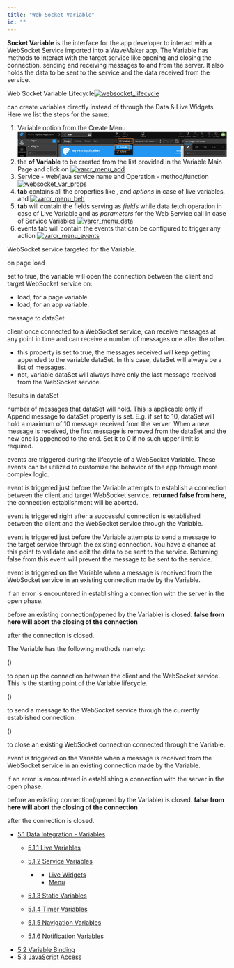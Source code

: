 ```yaml
---
title: "Web Socket Variable"
id: ""
---
```


**Socket Variable** is the interface for the app developer to interact with a WebSocket Service imported into a WaveMaker app. The Variable has methods to interact with the target service like opening and closing the connection, sending and receiving messages to and from the server. It also holds the data to be sent to the service and the data received from the service.

Web Socket Variable Lifecycle[![websocket_lifecycle](../assets/websocket_lifecycle.png)](../assets/websocket_lifecycle.png)

can create variables directly instead of through the Data & Live Widgets. Here we list the steps for the same:

1. Variable option from the Create Menu [![Var_create](../assets/Var_create.png)](../assets/Var_create.png)
2. the **of Variable** to be created from the list provided in the Variable Main Page and click on [![varcr_menu_add](../assets/varcr_menu_add.png)](../assets/varcr_menu_add.png)
3. Service - web/java service name and Operation - method/function [![websocket_var_props](../assets/websocket_var_props.png)](../assets/websocket_var_props.png)
4. **tab** contains all the properties like , and _options_ in case of live variables, and [![varcr_menu_beh](../assets/varcr_menu_beh.png)](../assets/varcr_menu_beh.png)
5. **tab** will contain the fields serving as _fields_ while data fetch operation in case of Live Variable and as _parameters_ for the Web Service call in case of Service Variables [![varcr_menu_data](../assets/varcr_menu_data.png)](../assets/varcr_menu_data.png)
6. events tab will contain the events that can be configured to trigger any action [![varcr_menu_events](../assets/varcr_menu_events.png)](../assets/varcr_menu_events.png)

WebSocket service targeted for the Variable.

on page load

set to true, the variable will open the connection between the client and target WebSocket service on:

- load, for a page variable
- load, for an app variable.

message to dataSet

client once connected to a WebSocket service, can receive messages at any point in time and can receive a number of messages one after the other.

- this property is set to true, the messages received will keep getting appended to the variable dataSet. In this case, dataSet will always be a list of messages.
- not, variable dataSet will always have only the last message received from the WebSocket service.

Results in dataSet

number of messages that dataSet will hold. This is applicable only if Append message to dataSet property is set. E.g. if set to 10, dataSet will hold a maximum of 10 message received from the server. When a new message is received, the first message is removed from the dataSet and the new one is appended to the end. Set it to 0 if no such upper limit is required.

events are triggered during the lifecycle of a WebSocket Variable. These events can be utilized to customize the behavior of the app through more complex logic.

event is triggered just before the Variable attempts to establish a connection between the client and target WebSocket service. **returned false from here**, the connection establishment will be aborted.

event is triggered right after a successful connection is established between the client and the WebSocket service through the Variable.

event is triggered just before the Variable attempts to send a message to the target service through the existing connection. You have a chance at this point to validate and edit the data to be sent to the service. Returning false from this event will prevent the message to be sent to the service.

event is triggered on the Variable when a message is received from the WebSocket service in an existing connection made by the Variable.

if an error is encountered in establishing a connection with the server in the open phase.

before an existing connection(opened by the Variable) is closed. **false from here will abort the closing of the connection**

after the connection is closed.

The Variable has the following methods namely:

()

to open up the connection between the client and the WebSocket service. This is the starting point of the Variable lifecycle.

()

to send a message to the WebSocket service through the currently established connection.

()

to close an existing WebSocket connection connected through the Variable.

event is triggered on the Variable when a message is received from the WebSocket service in an existing connection made by the Variable.

if an error is encountered in establishing a connection with the server in the open phase.

before an existing connection(opened by the Variable) is closed. **false from here will abort the closing of the connection**

after the connection is closed.

- [5.1 Data Integration - Variables](/learn/app-development/variables/data-integration/)
    - [5.1.1 Live Variables](/learn/variables/live-variable/)
    - [5.1.2 Service Variables](/learn/variables/service-variable/)
        - [](#creation)
            - [Live Widgets](#widgets)
            - [Menu](#menu)
        
    - [5.1.3 Static Variables](/learn/app-development/variables/static-variable/)
    - [5.1.4 Timer Variables](/learn/app-development/variables/timer-variable/)
    - [5.1.5 Navigation Variables](/learn/app-development/variables/navigation-variable/)
    - [5.1.6 Notification Variables](/learn/app-development/variables/notification-variable/)
- [5.2 Variable Binding](/learn/app-development/variables/variable-binding/)
- [5.3 JavaScript Access](/learn/app-development/variables/accessing-elements-via-javascript/)
